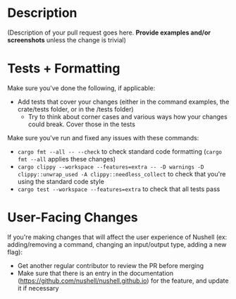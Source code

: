 # Description

(Description of your pull request goes here. **Provide examples and/or screenshots** unless the change is trivial)

# Tests + Formatting

Make sure you've done the following, if applicable:

- Add tests that cover your changes (either in the command examples, the crate/tests folder, or in the /tests folder)
  - Try to think about corner cases and various ways how your changes could break. Cover those in the tests

Make sure you've run and fixed any issues with these commands:

- `cargo fmt --all -- --check` to check standard code formatting (`cargo fmt --all` applies these changes)
- `cargo clippy --workspace --features=extra -- -D warnings -D clippy::unwrap_used -A clippy::needless_collect` to check that you're using the standard code style
- `cargo test --workspace --features=extra` to check that all tests pass

# User-Facing Changes

If you're making changes that will affect the user experience of Nushell (ex: adding/removing a command, changing an input/output type, adding a new flag):

- Get another regular contributor to review the PR before merging
- Make sure that there is an entry in the documentation (https://github.com/nushell/nushell.github.io) for the feature, and update it if necessary
